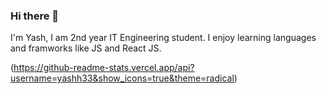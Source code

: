 ### Hi there 👋

I'm Yash, I am 2nd year IT Engineering student. I enjoy learning languages and framworks like JS and React JS.

(https://github-readme-stats.vercel.app/api?username=yashh33&show_icons=true&theme=radical)

